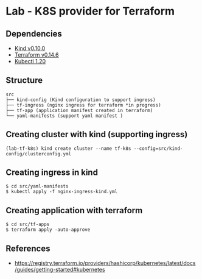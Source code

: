 # Lab - K8S provider for Terraform

## Dependencies

- [Kind v0.10.0](https://kind.sigs.k8s.io/docs/user/quick-start/)
- [Terraform v0.14.6](https://www.terraform.io/downloads.html)
- [Kubectl 1.20](https://kubernetes.io/docs/tasks/tools/install-kubectl/)

## Structure

```
src
├── kind-config (Kind configuration to support ingress)
├── tf-ingress (nginx ingress for terraform *in progress)
├── tf-app (application manifest created in terraform)
└── yaml-manifests (support yaml manifest )
```

## Creating cluster with kind (supporting ingress)

```
(lab-tf-k8s) kind create cluster --name tf-k8s --config=src/kind-config/clusterconfig.yml 
```

## Creating ingress in kind

```
$ cd src/yaml-manifests
$ kubectl apply -f nginx-ingress-kind.yml 
```

## Creating application with terraform

```
$ cd src/tf-apps
$ terraform apply -auto-approve
```


## References

- https://registry.terraform.io/providers/hashicorp/kubernetes/latest/docs/guides/getting-started#kubernetes
